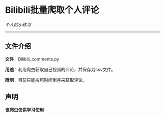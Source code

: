 # Bilibili批量爬取个人评论
*个人的小练习*

------------------------------------------

## 文件介绍

**文件**：Bilibili_comments.py

**用途**：利用爬虫获取自己视频的评论，并保存为csv文件。

**限制**：目前只能按照时间倒序来获取评论。

## 声明

**该爬虫仅供学习使用**
